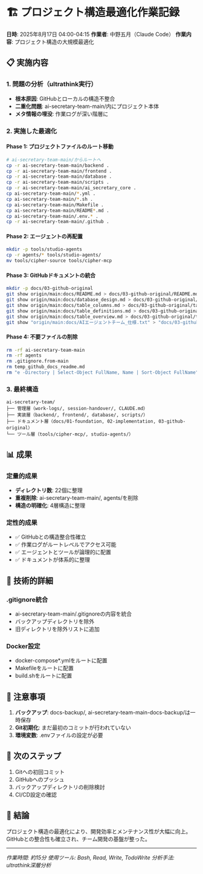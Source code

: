 # 🏗️ プロジェクト構造最適化作業記録

**日時**: 2025年8月17日 04:00-04:15
**作業者**: 中野五月（Claude Code）
**作業内容**: プロジェクト構造の大規模最適化

## 📋 実施内容

### 1. 問題の分析（ultrathink実行）
- **根本原因**: GitHubとローカルの構造不整合
- **二重化問題**: ai-secretary-team-main/内にプロジェクト本体
- **メタ情報の埋没**: 作業ログが深い階層に

### 2. 実施した最適化

#### Phase 1: プロジェクトファイルのルート移動
```bash
# ai-secretary-team-main/からルートへ
cp -r ai-secretary-team-main/backend .
cp -r ai-secretary-team-main/frontend .
cp -r ai-secretary-team-main/database .
cp -r ai-secretary-team-main/scripts .
cp -r ai-secretary-team-main/ai_secretary_core .
cp ai-secretary-team-main/*.yml .
cp ai-secretary-team-main/*.sh .
cp ai-secretary-team-main/Makefile .
cp ai-secretary-team-main/README*.md .
cp ai-secretary-team-main/.env.* .
cp -r ai-secretary-team-main/.github .
```

#### Phase 2: エージェントの再配置
```bash
mkdir -p tools/studio-agents
cp -r agents/* tools/studio-agents/
mv tools/cipher-source tools/cipher-mcp
```

#### Phase 3: GitHubドキュメントの統合
```bash
mkdir -p docs/03-github-original
git show origin/main:docs/README.md > docs/03-github-original/README.md
git show origin/main:docs/database_design.md > docs/03-github-original/database_design.md
git show origin/main:docs/table_columns.md > docs/03-github-original/table_columns.md
git show origin/main:docs/table_definitions.md > docs/03-github-original/table_definitions.md
git show origin/main:docs/table_overview.md > docs/03-github-original/table_overview.md
git show "origin/main:docs/AIエージェントチーム_仕様.txt" > "docs/03-github-original/AIエージェントチーム_仕様.txt"
```

#### Phase 4: 不要ファイルの削除
```bash
rm -rf ai-secretary-team-main
rm -rf agents
rm .gitignore.from-main
rm temp_github_docs_readme.md
rm "e -Directory | Select-Object FullName, Name | Sort-Object FullName"
```

### 3. 最終構造

```
ai-secretary-team/
├── 管理層（work-logs/, session-handover/, CLAUDE.md）
├── 実装層（backend/, frontend/, database/, scripts/）
├── ドキュメント層（docs/01-foundation, 02-implementation, 03-github-original）
└── ツール層（tools/cipher-mcp/, studio-agents/）
```

## 📊 成果

### 定量的成果
- **ディレクトリ数**: 22個に整理
- **重複削除**: ai-secretary-team-main/, agents/を削除
- **構造の明確化**: 4層構造に整理

### 定性的成果
- ✅ GitHubとの構造整合性確立
- ✅ 作業ログがルートレベルでアクセス可能
- ✅ エージェントとツールが論理的に配置
- ✅ ドキュメントが体系的に整理

## 🔧 技術的詳細

### .gitignore統合
- ai-secretary-team-main/.gitignoreの内容を統合
- バックアップディレクトリを除外
- 旧ディレクトリを除外リストに追加

### Docker設定
- docker-compose*.ymlをルートに配置
- Makefileをルートに配置
- build.shをルートに配置

## 📝 注意事項

1. **バックアップ**: docs-backup/, ai-secretary-team-main-docs-backup/は一時保存
2. **Git初期化**: まだ最初のコミットが行われていない
3. **環境変数**: .envファイルの設定が必要

## 🚀 次のステップ

1. Gitへの初回コミット
2. GitHubへのプッシュ
3. バックアップディレクトリの削除検討
4. CI/CD設定の確認

## 🎯 結論

プロジェクト構造の最適化により、開発効率とメンテナンス性が大幅に向上。GitHubとの整合性も確立され、チーム開発の基盤が整った。

---

*作業時間: 約15分*
*使用ツール: Bash, Read, Write, TodoWrite*
*分析手法: ultrathink深層分析*